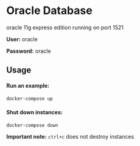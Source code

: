 # Oracle Database

oracle 11g express edition running on port 1521

**User:** oracle

**Password:** oracle

## Usage

#### Run an example:

```bash
docker-compose up
```

#### Shut down instances:

```bash
docker-compose down
```

**Important note:** `ctrl+c` does not destroy instances


